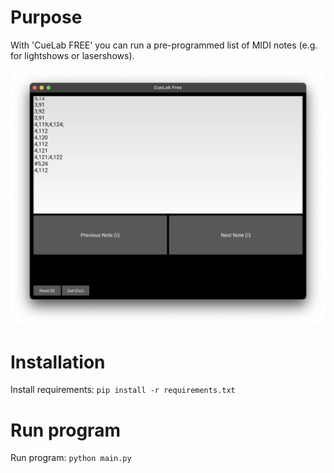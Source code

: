 # Purpose
With 'CueLab FREE' you can run a pre-programmed list of MIDI notes (e.g. for lightshows or lasershows).

![CueLab FREE Main Screenshot](img/cuelab-main-screenshot.png)

# Installation
Install requirements: `pip install -r requirements.txt`

# Run program
Run program: `python main.py`